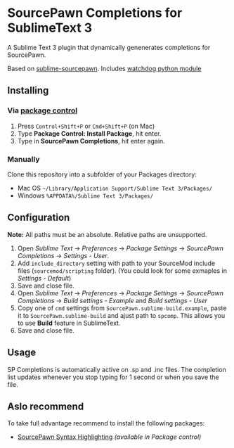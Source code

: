 # SourcePawn Completions for SublimeText 3

A Sublime Text 3 plugin that dynamically genenerates completions for SourcePawn.

Based on [sublime-sourcepawn](https://github.com/austinwagner/sublime-sourcepawn).
Includes [watchdog python module](https://https://github.com/gorakhargosh/watchdog)

## Installing

### Via [package control](https://packagecontrol.io/installation)

1. Press `Control+Shift+P` or `Cmd+Shift+P` (on Mac)
2. Type **Package Control: Install Package**, hit enter.
3. Type in **SourcePawn Completions**, hit enter again.

### Manually

Clone this repository into a subfolder of your Packages directory:
* Mac OS `~/Library/Application Support/Sublime Text 3/Packages/`
* Windows `%APPDATA%/Sublime Text 3/Packages/`

## Configuration
**Note:** All paths must be an absolute. Relative paths are unsupported.

1. Open *Sublime Text* -> *Preferences* -> *Package Settings* -> *SourcePawn Completions* -> *Settings - User*.
2. Add `include_directory` setting with path to your SourceMod include files (`sourcemod/scripting` folder). (You could look for some exmaples in *Settings - Default*)
3. Save and close file.
4. Open *Sublime Text* -> *Preferences* -> *Package Settings* -> *SourcePawn Completions* -> *Build settings - Example* and *Build settings - User*
5. Copy one of `cmd` settings from `SourcePawn.sublime-build.example`, paste it to `SourcePawn.sublime-build` and ajust path to `spcomp`. This allows you to use **Build** feature in SublimeText.
6. Save and close file.

## Usage

SP Completions is automatically active on .sp and .inc files. The completion list updates whenever you stop typing for 1 second or when you save the file.

## Aslo recommend
To take full advantage recommend to install the following packages:
* [SourcePawn Syntax Highlighting](https://github.com/Dillonb/SublimeSourcePawn) _(available in Package control)_

